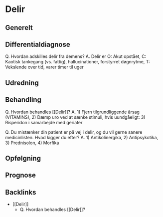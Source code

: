 # Delir
## Generelt


## Differentialdiagnose
Q. Hvordan adskilles delir fra demens?
A. Delir er O: Akut opstået, C: Kaotisk tankegang (vs. fattig), hallucinationer, forstyrret døgnrytme, T: Vekslende over tid, varer timer til uger

## Udredning


## Behandling
Q. Hvordan behandles [[Delir]]?
A. 1) Fjern tilgrundliggende årsag (VITAMINS), 2) Dæmp uro ved at sænke stimuli, hvis uundgåeligt: 3) Risperidon i samarbejde med geriater

Q. Du mistænker din patient er på vej i delir, og du vil gerne sanere medicinlisten. Hvad kigger du efter?
A. 1) Antikolinergika, 2) Antipsykotika, 3) Prednisolon, 4) Morfika

## Opfølgning


## Prognose




## Backlinks
* [[Delir]]
	* Q. Hvordan behandles [[Delir]]?

<!-- #anki/tag/med/Geri #anki/deck/Medicine -->

<!-- {BearID:9224759B-FD24-4557-9BDF-7A8076E864CF-15088-0000D27EDFCFA1AA} -->
